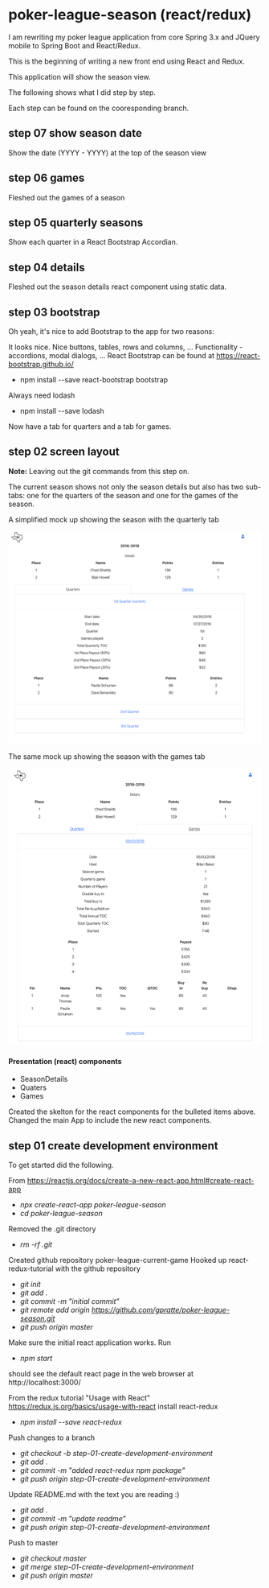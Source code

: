 # poker-league-season (react/redux) 

I am rewriting my poker league application from core Spring 3.x and JQuery mobile to Spring Boot and React/Redux.

This is the beginning of writing a new front end using React and Redux.

This application will show the season view.

The following shows what I did step by step.

Each step can be found on the cooresponding branch.

## step 07 show season date
Show the date (YYYY - YYYY) at the top of the season view

## step 06 games
Fleshed out the games of a season

## step 05 quarterly seasons
Show each quarter in a React Bootstrap Accordian.

## step 04 details
Fleshed out the season details react component using static data.

## step 03 bootstrap
Oh yeah, it's nice to add Bootstrap to the app for two reasons:

It looks nice. Nice buttons, tables, rows and columns, ...
Functionality - accordions, modal dialogs, ...
React Bootstrap can be found at https://react-bootstrap.github.io/
* npm install --save react-bootstrap bootstrap

Always need lodash
* npm install --save lodash

Now have a tab for quarters and a tab for games.

## step 02 screen layout
**Note:** Leaving out the git commands from this step on.

The current season shows not only the season details but also has two
sub-tabs: one for the quarters of the season and one for the games of 
the season.

A simplified mock up showing the season with the quarterly tab

![current poker game](this-and-that/img/Season_Quarterly.png)

The same mock up showing the season with the games tab

![current poker game](this-and-that/img/Season_games.png)

#### Presentation (react) components
* SeasonDetails
* Quaters
* Games

Created the skelton for the react components for the bulleted items above.
Changed the main App to include the new react components.

## step 01 create development environment
To get started did the following.

From https://reactjs.org/docs/create-a-new-react-app.html#create-react-app

* _npx create-react-app poker-league-season_
* _cd poker-league-season_

Removed the .git directory
* _rm -rf .git_

Created github repository poker-league-current-game
Hooked up react-redux-tutorial with the github repository

* _git init_
* _git add ._
* _git commit -m "initial commit"_
* _git remote add origin https://github.com/gpratte/poker-league-season.git_
* _git push origin master_

Make sure the initial react application works. Run
* _npm start_

should see the default react page in the web browser at http://localhost:3000/

From the redux tutorial "Usage with React" https://redux.js.org/basics/usage-with-react install react-redux
* _npm install --save react-redux_

Push changes to a branch
* _git checkout -b step-01-create-development-environment_
* _git add ._
* _git commit -m "added react-redux npm package"_
* _git push origin step-01-create-development-environment_

Update README.md with the text you are reading :)
* _git add ._
* _git commit -m "update readme"_
* _git push origin step-01-create-development-environment_

Push to master
* _git checkout master_
* _git merge step-01-create-development-environment_
* _git push origin master_